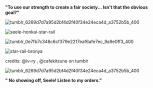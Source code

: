 **"To use our strength to create a fair society... Isn't that the obvious goal?"**

![tumblr_6269d7d7a95d2bf4d2f40f34e24eca4d_a3752b5b_400](https://github.com/Sea-of-Butterflies/Sea-of-Butterflies/assets/143153577/aae8c51a-d4f4-4a70-b10a-3c02834588e2)


![seele-honkai-star-rail](https://github.com/Sea-of-Butterflies/Sea-of-Butterflies/assets/143153577/cb6bb48b-25f6-48f8-b1e8-c27e2454e68e)


![tumblr_0e7fb7c348c6cf379e2217eaf6afe7ec_9a9e0ff3_400](https://github.com/Sea-of-Butterflies/Sea-of-Butterflies/assets/143153577/6b3d2388-2687-46a2-854e-ca42b0864fba)

![star-rail-bronya](https://github.com/Sea-of-Butterflies/Sea-of-Butterflies/assets/143153577/5a7be04c-0184-48a5-b203-9c9858713f6c)

credits: @iv-ry , @cafekitsune on tumblr

![tumblr_6269d7d7a95d2bf4d2f40f34e24eca4d_a3752b5b_400](https://github.com/Sea-of-Butterflies/Sea-of-Butterflies/assets/143153577/aae8c51a-d4f4-4a70-b10a-3c02834588e2)

**" No showing off, Seele! Listen to my orders."**
